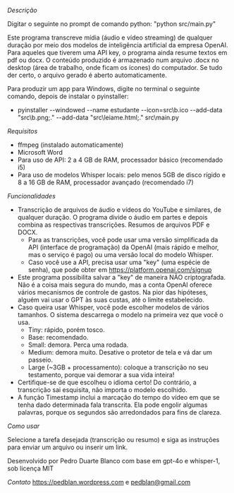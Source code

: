 *Descrição*

Digitar o seguinte no prompt de comando python: "python src/main.py"

Este programa transcreve mídia (áudio e vídeo streaming) de qualquer duração por meio dos modelos de inteligência artificial da empresa OpenAI.
Para aqueles que tiverem uma API key, o programa ainda resume textos em pdf ou docx. O conteúdo produzido é armazenado num arquivo .docx no desktop (área de trabalho, onde ficam os ícones) do computador. Se tudo der certo, o arquivo gerado é aberto automaticamente.

Para produzir um app para Windows, digite no terminal o seguinte comando, depois de instalar o pyinstaller:
- pyinstaller --windowed --name estudante --icon=src\b.ico --add-data "src\b.png;." --add-data "src\leiame.html;." src\main.py

*Requisitos*

- ffmpeg (instalado automaticamente)
- Microsoft Word
- Para uso de API: 2 a 4 GB de RAM, processador básico (recomendado i5)
- Para uso de modelos Whisper locais: pelo menos 5GB de disco rígido e 8 a 16 GB de RAM, processador avançado (recomendado i7)

*Funcionalidades*

- Transcrição de arquivos de áudio e vídeos do YouTube e similares, de qualquer duração. O programa divide o áudio em partes e depois combina as respectivas transcrições.
Resumos de arquivos PDF e DOCX.
  - Para as transcrições, você pode usar uma versão simplificada da API (interface de programação) da OpenAI (mais rápido e melhor, mas o serviço é pago) ou uma versão local do modelo Whisper.
  - Caso você use a API, precisa usar uma "key" (uma espécie de senha), que pode obter em https://platform.openai.com/signup
- Este programa possibilita salvar a "key" de maneira NÃO criptografada. Não é a coisa mais segura do mundo, mas a conta OpenAI oferece vários mecanismos de controle de gastos. Na pior das hipóteses, alguém vai usar o GPT às suas custas, até o limite estabelecido.
- Caso queira usar Whisper, você pode escolher modelos de vários tamanhos. O sistema descarrega o modelo na primeira vez que você o usa.
  - Tiny: rápido, porém tosco.
  - Base: recomendado.
  - Small: demora. Perca uma rodada.
  - Medium: demora muito. Desative o protetor de tela e vá dar um passeio.
  - Large (~3GB + processamento): coloque a transcrição no seu testamento, porque vai demorar a sua vida inteira!
- Certifique-se de que escolheu o idioma certo! Do contrário, a transcrição sai esquisita, não importa o modelo escolhido.
- A função Timestamp inclui a marcação do tempo do vídeo em que se tenha dado determinada fala transcrita. Ela pode engolir algumas palavras, porque os segundos são arredondados para fins de clareza.

*Como usar*

Selecione a tarefa desejada (transcrição ou resumo) e siga as instruções para enviar um arquivo ou inserir um link.


Desenvolvido por Pedro Duarte Blanco com base em gpt-4o e whisper-1, sob licença MIT

*Contato*
https://pedblan.wordpress.com e pedblan@gmail.com
